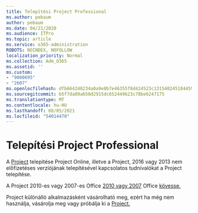 ```yaml
---
title: Telepítési Project Professional
ms.author: pebaum
author: pebaum
ms.date: 04/21/2020
ms.audience: ITPro
ms.topic: article
ms.service: o365-administration
ROBOTS: NOINDEX, NOFOLLOW
localization_priority: Normal
ms.collection: Adm_O365
ms.assetid: ''
ms.custom:
- "9000695"
- "2607"
ms.openlocfilehash: dfb664248234a0a9e8b7e46355f8d424523c131540245184459556dc100a4924
ms.sourcegitcommit: b5f7da89a650d2915dc652449623c78be6247175
ms.translationtype: MT
ms.contentlocale: hu-HU
ms.lasthandoff: 08/05/2021
ms.locfileid: "54014470"
---
```

# <a name="install-project-professional"></a>Telepítési Project Professional

A [Project](https://support.office.com/article/install-project-7059249b-d9fe-4d61-ab96-5c5bf435f281) telepítése Project Online, illetve a Project, 2016 vagy 2013 nem előfizetéses verziójának telepítésével kapcsolatos tudnivalókat a Project telepítése. 

A Project 2010-es vagy 2007-es Office [2010 vagy 2007](https://support.office.com/article/install-office-2010-1b8f3c9b-bdd2-4a4f-8c88-aa756546529d) Office [kövesse.](https://support.office.com/article/install-office-2007-88a8e329-3335-4f82-abb2-ecea3e319657) 

Project különálló alkalmazásként vásárolható meg, ezért ha még nem használja, vásárolja meg vagy próbálja ki a [Project.](https://www.microsoft.com/evalcenter/evaluate-project) 





